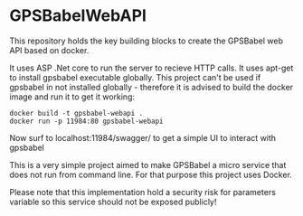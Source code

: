 # GPSBabelWebAPI
This repository holds the key building blocks to create the GPSBabel web API based on docker.

It uses ASP .Net core to run the server to recieve HTTP calls. It uses apt-get to install gpsbabel executable globally. This project can't be used if gpsbabel in not installed globally - therefore it is advised to build the docker image and run it to get it working:

```
docker build -t gpsbabel-webapi .
docker run -p 11984:80 gpsbabel-webapi
```
Now surf to localhost:11984/swagger/ to get a simple UI to interact with gpsbabel

This is a very simple project aimed to make GPSBabel a micro service that does not run from command line. For that purpose this project uses Docker.

Please note that this implementation hold a security risk for parameters variable so this service should not be exposed publicly!
